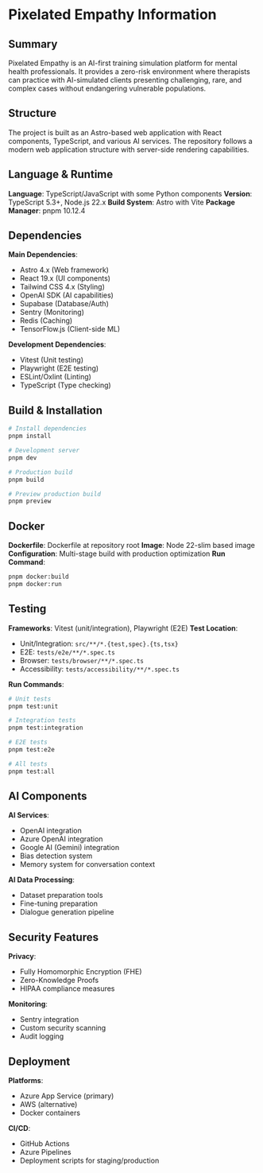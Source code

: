 # Pixelated Empathy Information

## Summary
Pixelated Empathy is an AI-first training simulation platform for mental health professionals. It provides a zero-risk environment where therapists can practice with AI-simulated clients presenting challenging, rare, and complex cases without endangering vulnerable populations.

## Structure
The project is built as an Astro-based web application with React components, TypeScript, and various AI services. The repository follows a modern web application structure with server-side rendering capabilities.

## Language & Runtime
**Language**: TypeScript/JavaScript with some Python components
**Version**: TypeScript 5.3+, Node.js 22.x
**Build System**: Astro with Vite
**Package Manager**: pnpm 10.12.4

## Dependencies
**Main Dependencies**:
- Astro 4.x (Web framework)
- React 19.x (UI components)
- Tailwind CSS 4.x (Styling)
- OpenAI SDK (AI capabilities)
- Supabase (Database/Auth)
- Sentry (Monitoring)
- Redis (Caching)
- TensorFlow.js (Client-side ML)

**Development Dependencies**:
- Vitest (Unit testing)
- Playwright (E2E testing)
- ESLint/Oxlint (Linting)
- TypeScript (Type checking)

## Build & Installation
```bash
# Install dependencies
pnpm install

# Development server
pnpm dev

# Production build
pnpm build

# Preview production build
pnpm preview
```

## Docker
**Dockerfile**: Dockerfile at repository root
**Image**: Node 22-slim based image
**Configuration**: Multi-stage build with production optimization
**Run Command**:
```bash
pnpm docker:build
pnpm docker:run
```

## Testing
**Frameworks**: Vitest (unit/integration), Playwright (E2E)
**Test Location**: 
- Unit/Integration: `src/**/*.{test,spec}.{ts,tsx}`
- E2E: `tests/e2e/**/*.spec.ts`
- Browser: `tests/browser/**/*.spec.ts`
- Accessibility: `tests/accessibility/**/*.spec.ts`

**Run Commands**:
```bash
# Unit tests
pnpm test:unit

# Integration tests
pnpm test:integration

# E2E tests
pnpm test:e2e

# All tests
pnpm test:all
```

## AI Components
**AI Services**: 
- OpenAI integration
- Azure OpenAI integration
- Google AI (Gemini) integration
- Bias detection system
- Memory system for conversation context

**AI Data Processing**:
- Dataset preparation tools
- Fine-tuning preparation
- Dialogue generation pipeline

## Security Features
**Privacy**: 
- Fully Homomorphic Encryption (FHE)
- Zero-Knowledge Proofs
- HIPAA compliance measures

**Monitoring**:
- Sentry integration
- Custom security scanning
- Audit logging

## Deployment
**Platforms**:
- Azure App Service (primary)
- AWS (alternative)
- Docker containers

**CI/CD**:
- GitHub Actions
- Azure Pipelines
- Deployment scripts for staging/production